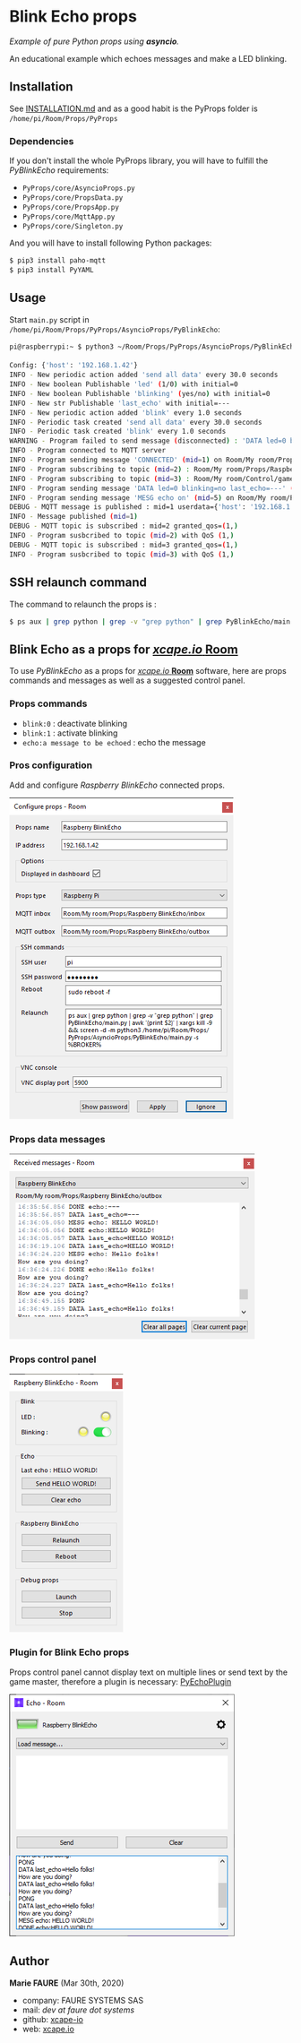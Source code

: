﻿# Blink Echo props
*Example of pure Python props using **asyncio**.*

An educational example which echoes messages and make a LED blinking.


## Installation
See [INSTALLATION.md](.../INSTALLATION.md) and as a good habit is the PyProps folder is `/home/pi/Room/Props/PyProps`

### Dependencies
If you don't install the whole PyProps library, you will have to fulfill the  *PyBlinkEcho* requirements:
* `PyProps/core/AsyncioProps.py`
* `PyProps/core/PropsData.py`
* `PyProps/core/PropsApp.py`
* `PyProps/core/MqttApp.py`
* `PyProps/core/Singleton.py`

And you will have to install following Python packages:
```bash
$ pip3 install paho-mqtt
$ pip3 install PyYAML
```

## Usage
Start `main.py` script in `/home/pi/Room/Props/PyProps/AsyncioProps/PyBlinkEcho`:

```bash
pi@raspberrypi:~ $ python3 ~/Room/Props/PyProps/AsyncioProps/PyBlinkEcho/main.py -s 192.168.1.42 -d

Config: {'host': '192.168.1.42'}
INFO - New periodic action added 'send all data' every 30.0 seconds
INFO - New boolean Publishable 'led' (1/0) with initial=0
INFO - New boolean Publishable 'blinking' (yes/no) with initial=0
INFO - New str Publishable 'last_echo' with initial=---
INFO - New periodic action added 'blink' every 1.0 seconds
INFO - Periodic task created 'send all data' every 30.0 seconds
INFO - Periodic task created 'blink' every 1.0 seconds
WARNING - Program failed to send message (disconnected) : 'DATA led=0 blinking=no last_echo=---'
INFO - Program connected to MQTT server
INFO - Program sending message 'CONNECTED' (mid=1) on Room/My room/Props/Raspberry BlinkEcho/outbox
INFO - Program subscribing to topic (mid=2) : Room/My room/Props/Raspberry BlinkEcho/inbox
INFO - Program subscribing to topic (mid=3) : Room/My room/Control/game:scenario
INFO - Program sending message 'DATA led=0 blinking=no last_echo=---' (mid=4) on Room/My room/Props/Raspberry BlinkEcho/outbox
INFO - Program sending message 'MESG echo on' (mid=5) on Room/My room/Props/Raspberry BlinkEcho/outbox
DEBUG - MQTT message is published : mid=1 userdata={'host': '192.168.1.42', 'port': 1883}
INFO - Message published (mid=1)
DEBUG - MQTT topic is subscribed : mid=2 granted_qos=(1,)
INFO - Program susbcribed to topic (mid=2) with QoS (1,)
DEBUG - MQTT topic is subscribed : mid=3 granted_qos=(1,)
INFO - Program susbcribed to topic (mid=3) with QoS (1,)
```


## SSH relaunch command
The command to relaunch the props is :

```bash
$ ps aux | grep python | grep -v "grep python" | grep PyBlinkEcho/main.py | awk '{print $2}' | xargs kill -9 && screen -d -m python3 /home/pi/Room/Props/PyProps/AsyncioProps/PyBlinkEcho/main.py -s %BROKER%
```


## Blink Echo as a props for <a href="https://xcape.io/" target="_blank">*xcape.io* **Room**</a>
To use *PyBlinkEcho* as a props for <a href="https://xcape.io/" target="_blank">*xcape.io* **Room**</a> software, here are props commands and messages as well as a suggested control panel.

### Props commands
* `blink:0` : deactivate blinking
* `blink:1` : activate blinking
* `echo:a message to be echoed` : echo the message


### Pros configuration
Add and configure *Raspberry BlinkEcho* connected props.

![Props configuration](props/props-configuration.png)


### Props data messages

![Outbox messages](props/outbox-messages.png)

### Props control panel

![Room control panel](props/room-control-panel.png)


### Plugin for Blink Echo props
Props control panel cannot display text on multiple lines or send text by the game master, therefore a plugin is necessary: [PyEchoPlugin](https://github.com/xcape-io/PyEchoPlugin)

![PyEchoPlugin](props/plugin.png)


## Author

**Marie FAURE** (Mar 30th, 2020)
* company: FAURE SYSTEMS SAS
* mail: *dev at faure dot systems*
* github: <a href="https://github.com/xcape-io?tab=repositories" target="_blank">xcape-io</a>
* web: <a href="https://xcape.io/" target="_blank">xcape.io</a>